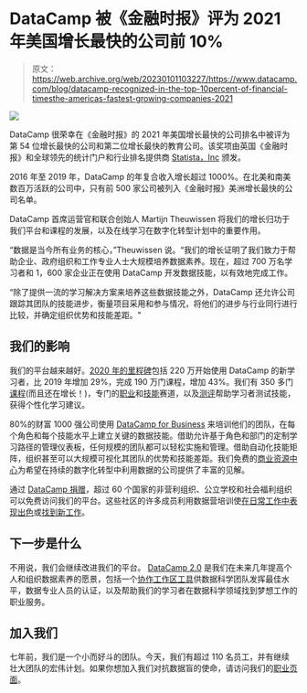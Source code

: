 # DataCamp 被《金融时报》评为 2021 年美国增长最快的公司前 10%

> 原文：<https://web.archive.org/web/20230101103227/https://www.datacamp.com/blog/datacamp-recognized-in-the-top-10percent-of-financial-timesthe-americas-fastest-growing-companies-2021>

[![](img/c883ea390d5bd0b9a284d6e195535f6b.png)](https://web.archive.org/web/20220518122643/https://www.datacamp.com/groups/business)

DataCamp 很荣幸在《金融时报》的 2021 年美国增长最快的公司排名中被评为第 54 位增长最快的公司和第二位增长最快的教育公司。该奖项由英国《金融时报》和全球领先的统计门户和行业排名提供商 [Statista，Inc](https://web.archive.org/web/20220518122643/https://www.statista.com/) 颁发。

2016 年至 2019 年，DataCamp 的年复合收入增长超过 1000%。在北美和南美数百万活跃的公司中，只有前 500 家公司被列入《金融时报》美洲增长最快的公司名单。

DataCamp 首席运营官和联合创始人 Martijn Theuwissen 将我们的增长归功于我们平台和课程的发展，以及在线学习在数字化转型计划中的重要作用。

“数据是当今所有业务的核心，”Theuwissen 说。“我们的增长证明了我们致力于帮助企业、政府组织和工作专业人士大规模培养数据素养。现在，超过 700 万名学习者和 1，600 家企业正在使用 DataCamp 开发数据技能，以有效地完成工作。

“除了提供一流的学习解决方案来培养这些数据技能之外，DataCamp 还允许公司跟踪其团队的技能进步，衡量项目采用和参与情况，将他们的进步与行业同行进行比较，并确定组织优势和技能差距。"

## 我们的影响

我们的平台越来越好。[2020 年的里程碑](https://web.archive.org/web/20220518122643/https://www.datacamp.com/community/blog/2020-year-in-review)包括 220 万开始使用 DataCamp 的新学习者，比 2019 年增加 29%，完成 190 万门课程，增加 43%。我们有 350 多门[课程](https://web.archive.org/web/20220518122643/https://www.datacamp.com/courses)(而且还在增长！)，专门的[职业](https://web.archive.org/web/20220518122643/https://www.datacamp.com/tracks/career)和[技能](https://web.archive.org/web/20220518122643/https://www.datacamp.com/tracks/skill)赛道，以及[测评](https://web.archive.org/web/20220518122643/http://datacamp.com/signal)帮助学习者测试技能，获得个性化学习建议。

80%的财富 1000 强公司使用 [DataCamp for Business](https://web.archive.org/web/20220518122643/https://www.datacamp.com/groups/business) 来培训他们的团队，在每个角色和每个技能水平上建立关键的数据技能。借助允许基于角色和部门的定制学习路径的管理仪表板，任何规模的团队都可以轻松实施和管理。借助自动化技能矩阵，组织甚至可以大规模可视化其团队的优势和技能差距。我们免费的[商业资源中心](https://web.archive.org/web/20220518122643/https://www.datacamp.com/resources/)为希望在持续的数字化转型中利用数据的公司提供了丰富的见解。

通过 [DataCamp 捐赠](https://web.archive.org/web/20220518122643/https://www.datacamp.com/community/blog/datacamp-donates)，超过 60 个国家的非营利组织、公立学校和社会福利组织可以免费访问我们的平台。这些社区的许多成员利用数据营培训使[在日常工作中表现出色](https://web.archive.org/web/20220518122643/https://www.datacamp.com/community/blog/datacamp-donates-50-partners)或[找到新工作](https://web.archive.org/web/20220518122643/https://www.datacamp.com/community/blog/dcdonates-launchcode)。

## 下一步是什么

不用说，我们会继续改进我们的平台。 [DataCamp 2.0](https://web.archive.org/web/20220518122643/https://www.datacamp.com/community/blog/datacamp-2-0) 是我们在未来几年提高个人和组织数据素养的愿景，包括一个[协作工作区工具](https://web.archive.org/web/20220518122643/https://www.datacamp.com/community/blog/collaboration)供数据科学团队发挥最佳水平，数据专业人员的认证，以及帮助我们的学习者在数据科学领域找到梦想工作的职业服务。

## 加入我们

七年前，我们是一个小而好斗的团队。今天，我们有超过 110 名员工，并有继续壮大团队的宏伟计划。如果你想加入我们对抗数据盲的使命，请访问我们的[职业页面](https://web.archive.org/web/20220518122643/https://www.datacamp.com/careers)。